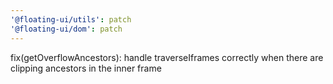 ```yaml
---
'@floating-ui/utils': patch
'@floating-ui/dom': patch
---
```


fix(getOverflowAncestors): handle traverseIframes correctly when there are
clipping ancestors in the inner frame
